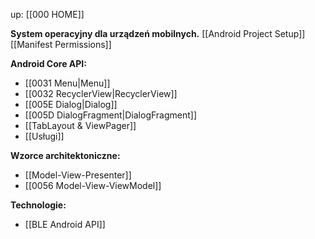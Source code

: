 up: [[000 HOME]]

**System operacyjny dla urządzeń mobilnych.**
[[Android Project Setup]]
[[Manifest Permissions]]


**Android Core API:**
- [[0031 Menu|Menu]]
- [[0032 RecyclerView|RecyclerView]]
- [[005E Dialog|Dialog]]
- [[005D DialogFragment|DialogFragment]]
- [[TabLayout & ViewPager]]
- [[Usługi]]

**Wzorce architektoniczne:**
- [[Model-View-Presenter]]
- [[0056 Model-View-ViewModel]]





**Technologie:**
- [[BLE Android API]]